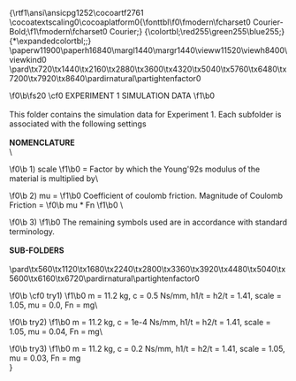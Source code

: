 {\rtf1\ansi\ansicpg1252\cocoartf2761
\cocoatextscaling0\cocoaplatform0{\fonttbl\f0\fmodern\fcharset0 Courier-Bold;\f1\fmodern\fcharset0 Courier;}
{\colortbl;\red255\green255\blue255;}
{\*\expandedcolortbl;;}
\paperw11900\paperh16840\margl1440\margr1440\vieww11520\viewh8400\viewkind0
\pard\tx720\tx1440\tx2160\tx2880\tx3600\tx4320\tx5040\tx5760\tx6480\tx7200\tx7920\tx8640\pardirnatural\partightenfactor0

\f0\b\fs20 \cf0 EXPERIMENT 1 SIMULATION DATA
\f1\b0 \
\
This folder contains the simulation data for Experiment 1. Each subfolder is associated with the following settings\
\
**NOMENCLATURE**\
\

\f0\b 1) scale
\f1\b0  = Factor by which the Young\'92s modulus of the material is multiplied by\

\f0\b 2) mu = 
\f1\b0 Coefficient of coulomb friction. Magnitude of Coulomb Friction = 
\f0\b mu * Fn
\f1\b0 \

\f0\b 3)
\f1\b0  The remaining symbols used are in accordance with standard terminology.\
\
**SUB-FOLDERS**\
\
\pard\tx560\tx1120\tx1680\tx2240\tx2800\tx3360\tx3920\tx4480\tx5040\tx5600\tx6160\tx6720\pardirnatural\partightenfactor0

\f0\b \cf0 try1)
\f1\b0  m = 11.2 kg, c = 0.5 Ns/mm, h1/t = h2/t = 1.41, scale = 1.05, mu = 0.0, Fn = mg\

\f0\b try2)
\f1\b0  m = 11.2 kg, c = 1e-4 Ns/mm, h1/t = h2/t = 1.41, scale = 1.05, mu = 0.04, Fn = mg\

\f0\b try3)
\f1\b0  m = 11.2 kg, c = 0.2 Ns/mm, h1/t = h2/t = 1.41, scale = 1.05, mu = 0.03, Fn = mg\
}
